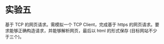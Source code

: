 # 实验五

基于 TCP 的网页请求。需模拟一个 TCP Client，完成基于 https 的网页请求。要求能够正确构造请求，并能够解析网页，最后以 html 的形式保存 (目标网站不少于三个)。
